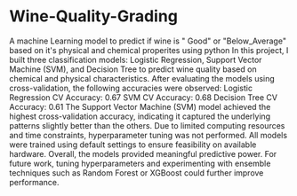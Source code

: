 # Wine-Quality-Grading
A machine Learning model to predict if wine is " Good" or "Below_Average" based on it's physical and chemical properites using python
In this project, I built three classification models: Logistic Regression, Support Vector Machine (SVM), and Decision Tree to predict wine quality based on chemical and physical characteristics.
After evaluating the models using cross-validation, the following accuracies were observed:
Logistic Regression CV Accuracy: 0.67
SVM CV Accuracy: 0.68
Decision Tree CV Accuracy: 0.61
The Support Vector Machine (SVM) model achieved the highest cross-validation accuracy, indicating it captured the underlying patterns slightly better than the others. 
Due to limited computing resources and time constraints, hyperparameter tuning was not performed. All models were trained using default settings to ensure feasibility on available hardware.
Overall, the models provided meaningful predictive power. For future work, tuning hyperparameters and experimenting with ensemble techniques such as Random Forest or XGBoost could further improve performance.
